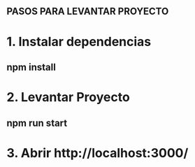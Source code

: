 ## PASOS PARA LEVANTAR PROYECTO

# 1. Instalar dependencias
 ## npm install


# 2. Levantar Proyecto
 ## npm run start


# 3. Abrir http://localhost:3000/

